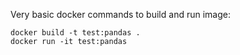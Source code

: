 Very basic docker commands to build and run image:
```
docker build -t test:pandas .
docker run -it test:pandas
```
